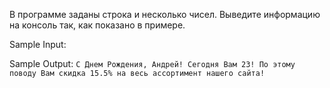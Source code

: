 
В программе заданы строка и несколько чисел. Выведите информацию на консоль так, как показано в примере.


Sample Input:
`
`

Sample Output:
`
С Днем Рождения, Андрей!
Сегодня Вам 23!
По этому поводу Вам скидка 15.5%
на весь ассортимент нашего сайта!
`